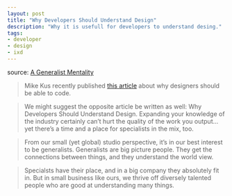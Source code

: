 ```yaml
---
layout: post
title: "Why Developers Should Understand Design"
description: "Why it is usefull for developers to understand desing."
tags:
- developer
- design
- ixd
---
```


source: [A Generalist Mentality](http://gluue.com/2010/02/a-generalist-mentality/)

> Mike Kus recently published [this article](http://carsonified.com/blog/uncategorized/5-good-reasons-why-designers-should-code/) about why designers should be able to code.

> We might suggest the opposite article be written as well: Why Developers Should Understand Design. Expanding your knowledge of the industry certainly can’t hurt the quality of the work you output… yet there’s a time and a place for specialists in the mix, too.

> From our small (yet global) studio perspective, it’s in our best interest to be generalists. Generalists are big picture people. They get the connections between things, and they understand the world view.

> Specialsts have their place, and in a big company they absolutely fit in. But in small business like ours, we thrive off diversely talented people who are good at understanding many things.
